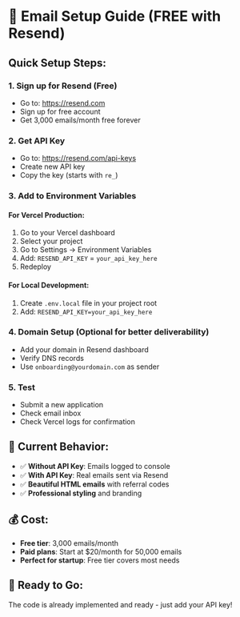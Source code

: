 # 📧 Email Setup Guide (FREE with Resend)

## Quick Setup Steps:

### 1. **Sign up for Resend (Free)**
- Go to: https://resend.com
- Sign up for free account
- Get 3,000 emails/month free forever

### 2. **Get API Key**
- Go to: https://resend.com/api-keys
- Create new API key
- Copy the key (starts with `re_`)

### 3. **Add to Environment Variables**

#### For Vercel Production:
1. Go to your Vercel dashboard
2. Select your project
3. Go to Settings → Environment Variables
4. Add: `RESEND_API_KEY` = `your_api_key_here`
5. Redeploy

#### For Local Development:
1. Create `.env.local` file in your project root
2. Add: `RESEND_API_KEY=your_api_key_here`

### 4. **Domain Setup (Optional for better deliverability)**
- Add your domain in Resend dashboard
- Verify DNS records
- Use `onboarding@yourdomain.com` as sender

### 5. **Test**
- Submit a new application
- Check email inbox
- Check Vercel logs for confirmation

## 🎯 Current Behavior:
- ✅ **Without API Key**: Emails logged to console
- ✅ **With API Key**: Real emails sent via Resend
- ✅ **Beautiful HTML emails** with referral codes
- ✅ **Professional styling** and branding

## 💰 Cost:
- **Free tier**: 3,000 emails/month
- **Paid plans**: Start at $20/month for 50,000 emails
- **Perfect for startup**: Free tier covers most needs

## 🚀 Ready to Go:
The code is already implemented and ready - just add your API key!